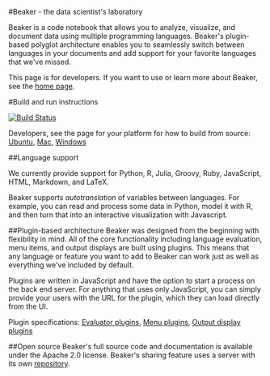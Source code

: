 <!--
    Copyright 2014 TWO SIGMA OPEN SOURCE, LLC

    Licensed under the Apache License, Version 2.0 (the "License");
    you may not use this file except in compliance with the License.
    You may obtain a copy of the License at

           http://www.apache.org/licenses/LICENSE-2.0

    Unless required by applicable law or agreed to in writing, software
    distributed under the License is distributed on an "AS IS" BASIS,
    WITHOUT WARRANTIES OR CONDITIONS OF ANY KIND, either express or implied.
    See the License for the specific language governing permissions and
    limitations under the License.
-->

#Beaker - the data scientist's laboratory

Beaker is a code notebook that allows you to analyze, visualize, and document data using multiple programming languages. Beaker's plugin-based polyglot architecture enables you to seamlessly switch between languages in your documents and add support for your favorite languages that we've missed.

This page is for developers.  If you want to use or learn more about Beaker, see the [home page](http://beakernotebook.com).

#Build and run instructions

[![Build Status](https://travis-ci.org/twosigma/beaker-notebook.svg?branch=master)](https://travis-ci.org/twosigma/beaker-notebook)

Developers, see the page for your platform for how to build from source: [Ubuntu](https://github.com/twosigma/beaker-notebook/wiki/Ubuntu-build-and-run), [Mac](https://github.com/twosigma/beaker-notebook/wiki/Mac-build-and-run), [Windows](https://github.com/twosigma/beaker-notebook/wiki/Windows-build-and-run)

##Language support

We currently provide support for Python, R, Julia, Groovy, Ruby, JavaScript, HTML, Markdown, and LaTeX.

Beaker supports *autotranslation* of variables between languages.  For example, you can read and process some data in Python,
model it with R, and then turn that into an interactive visualization with Javascript.

##Plugin-based architecture
Beaker was designed from the beginning with flexibility in mind. All of the core functionality including language evaluation, menu items, and output displays are built using plugins. This means that any language or feature you want to add to Beaker can work just as well as everything we've included by default.

Plugins are written in JavaScript and have the option to start a process on the back end server. For anything that uses only JavaScript, you can simply provide your users with the URL for the plugin, which they can load directly from the UI.

Plugin specifications: [Evaluator plugins](https://github.com/twosigma/beaker-notebook/wiki/Eval-plugin-spec), [Menu plugins](https://github.com/twosigma/beaker-notebook/wiki/Menu-plugin-spec), [Output display plugins](https://github.com/twosigma/beaker-notebook/wiki/OutputDisplay-spec)

##Open source
Beaker's full source code and documentation is available under the Apache 2.0 license.  Beaker's sharing feature uses a server with its own [repository](https://github.com/twosigma/beaker-sharing-server).

